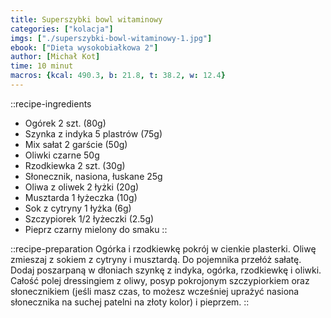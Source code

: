 ```yaml
---
title: Superszybki bowl witaminowy
categories: ["kolacja"]
imgs: ["./superszybki-bowl-witaminowy-1.jpg"]
ebook: ["Dieta wysokobiałkowa 2"]
author: [Michał Kot]
time: 10 minut
macros: {kcal: 490.3, b: 21.8, t: 38.2, w: 12.4}
---
```


::recipe-ingredients
- Ogórek 2 szt. (80g)
- Szynka z indyka 5 plastrów (75g)
- Mix sałat 2 garście (50g)
- Oliwki czarne 50g
- Rzodkiewka 2 szt. (30g)
- Słonecznik, nasiona, łuskane 25g
- Oliwa z oliwek 2 łyżki (20g)
- Musztarda 1 łyżeczka (10g)
- Sok z cytryny 1 łyżka (6g)
- Szczypiorek 1/2 łyżeczki (2.5g)
- Pieprz czarny mielony do smaku
::

::recipe-preparation
Ogórka i rzodkiewkę pokrój w cienkie plasterki.
Oliwę zmieszaj z sokiem z cytryny i musztardą. Do pojemnika przełóż sałatę. Dodaj poszarpaną w dłoniach szynkę z indyka, ogórka, rzodkiewkę i oliwki.
Całość polej dressingiem z oliwy, posyp pokrojonym szczypiorkiem oraz słonecznikiem (jeśli masz czas, to możesz wcześniej uprażyć nasiona słonecznika na suchej patelni na złoty kolor) i pieprzem.
::